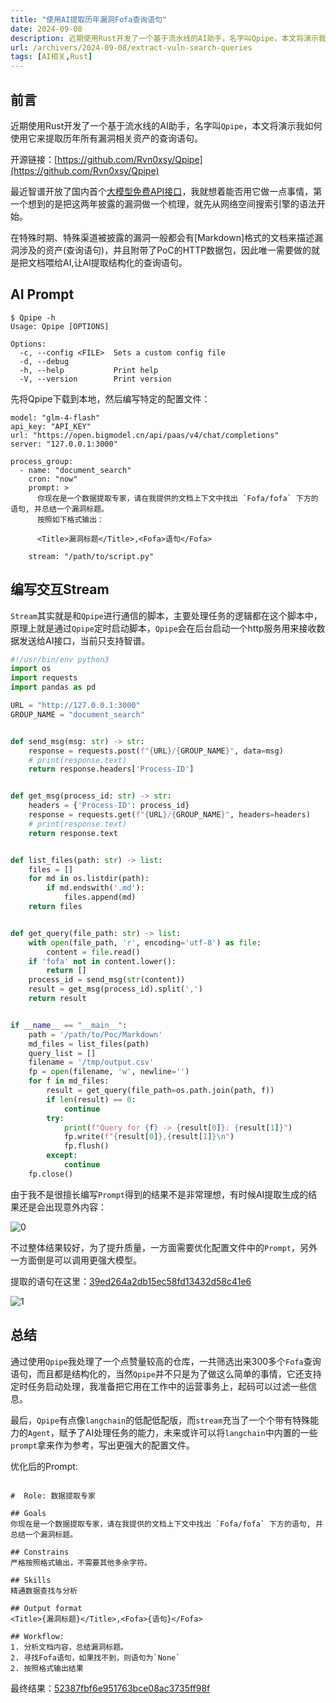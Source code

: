 ```yaml
---
title: "使用AI提取历年漏洞Fofa查询语句"
date: 2024-09-08
description: 近期使用Rust开发了一个基于流水线的AI助手，名字叫Qpipe，本文将演示我如何使用它来提取历年所有漏洞相关资产的查询语句。
url: /archivers/2024-09-08/extract-vuln-search-queries
tags: [AI相关,Rust]
---
```


## 前言

近期使用Rust开发了一个基于流水线的AI助手，名字叫`Qpipe`，本文将演示我如何使用它来提取历年所有漏洞相关资产的查询语句。

开源链接：[https://github.com/Rvn0xsy/Qpipe](https://github.com/Rvn0xsy/Qpipe)

最近智谱开放了国内首个[大模型免费API接口](https://open.bigmodel.cn/dev/api#glm-4)，我就想着能否用它做一点事情，第一个想到的是把这两年披露的漏洞做一个梳理，就先从网络空间搜索引擎的语法开始。

在特殊时期、特殊渠道被披露的漏洞一般都会有[Markdown]格式的文档来描述漏洞涉及的资产(查询语句)，并且附带了PoC的HTTP数据包，因此唯一需要做的就是把文档喂给AI,让AI提取结构化的查询语句。

## AI Prompt

```
$ Qpipe -h
Usage: Qpipe [OPTIONS]

Options:
  -c, --config <FILE>  Sets a custom config file
  -d, --debug          
  -h, --help           Print help
  -V, --version        Print version
```

先将Qpipe下载到本地，然后编写特定的配置文件：

```
model: "glm-4-flash"
api_key: "API_KEY"
url: "https://open.bigmodel.cn/api/paas/v4/chat/completions"
server: "127.0.0.1:3000"

process_group:
  - name: "document_search"
    cron: "now"
    prompt: >
      你现在是一个数据提取专家，请在我提供的文档上下文中找出 `Fofa/fofa` 下方的语句, 并总结一个漏洞标题。
      按照如下格式输出：
      
      <Title>漏洞标题</Title>,<Fofa>语句</Fofa>

    stream: "/path/to/script.py"
```

##  编写交互Stream

`Stream`其实就是和`Qpipe`进行通信的脚本，主要处理任务的逻辑都在这个脚本中，原理上就是通过`Qpipe`定时启动脚本，`Qpipe`会在后台启动一个http服务用来接收数据发送给AI接口，当前只支持智谱。

```python
#!/usr/bin/env python3
import os
import requests
import pandas as pd

URL = "http://127.0.0.1:3000"
GROUP_NAME = "document_search"


def send_msg(msg: str) -> str:
    response = requests.post(f"{URL}/{GROUP_NAME}", data=msg)
    # print(response.text)
    return response.headers['Process-ID']


def get_msg(process_id: str) -> str:
    headers = {'Process-ID': process_id}
    response = requests.get(f"{URL}/{GROUP_NAME}", headers=headers)
    # print(response.text)
    return response.text


def list_files(path: str) -> list:
    files = []
    for md in os.listdir(path):
        if md.endswith('.md'):
            files.append(md)
    return files


def get_query(file_path: str) -> list:
    with open(file_path, 'r', encoding='utf-8') as file:
        content = file.read()
    if 'fofa' not in content.lower():
        return []
    process_id = send_msg(str(content))
    result = get_msg(process_id).split(',')
    return result


if __name__ == "__main__":
    path = '/path/to/Poc/Markdown'
    md_files = list_files(path)
    query_list = []
    filename = '/tmp/output.csv'
    fp = open(filename, 'w', newline='')
    for f in md_files:
        result = get_query(file_path=os.path.join(path, f))
        if len(result) == 0:
            continue
        try:
            print(f"Query for {f} -> {result[0]}: {result[1]}")
            fp.write(f"{result[0]},{result[1]}\n")
            fp.flush()
        except:
            continue
    fp.close()

```

由于我不是很擅长编写`Prompt`得到的结果不是非常理想，有时候AI提取生成的结果还是会出现意外内容：

![0](https://images.payloads.online/2024-09-08-93bd2b7f1358d71f880ba049b81ea30ed8708ea67d37ed1406a94eba863567b8.png)  


不过整体结果较好，为了提升质量，一方面需要优化配置文件中的`Prompt`，另外一方面倒是可以调用更强大模型。

提取的语句在这里：[39ed264a2db15ec58fd13432d58c41e6](https://gist.github.com/Rvn0xsy/39ed264a2db15ec58fd13432d58c41e6)

![1](https://images.payloads.online/2024-09-08-77da586db5324ec55077cc76fb1f2ca3b2f10715ef6bd96f8d8f5744b64fa9e2.png)  


## 总结

通过使用`Qpipe`我处理了一个点赞量较高的仓库，一共筛选出来300多个`Fofa`查询语句，而且都是结构化的，当然`Qpipe`并不只是为了做这么简单的事情，它还支持定时任务启动处理，我准备把它用在工作中的运营事务上，起码可以过滤一些信息。

最后，`Qpipe`有点像`langchain`的低配低配版，而`stream`充当了一个个带有特殊能力的`Agent`，赋予了AI处理任务的能力，未来或许可以将`langchain`中内置的一些`prompt`拿来作为参考，写出更强大的配置文件。

优化后的Prompt:

```

#  Role: 数据提取专家 

## Goals
你现在是一个数据提取专家，请在我提供的文档上下文中找出 `Fofa/fofa` 下方的语句, 并总结一个漏洞标题。

## Constrains
严格按照格式输出，不需要其他多余字符。

## Skills
精通数据查找与分析

## Output format
<Title>{漏洞标题}</Title>,<Fofa>{语句}</Fofa>

## Workflow:
1. 分析文档内容，总结漏洞标题。
2. 寻找Fofa语句，如果找不到，则语句为`None`
2. 按照格式输出结果
```

最终结果：[52387fbf6e951763bce08ac3735ff98f](https://gist.github.com/Rvn0xsy/52387fbf6e951763bce08ac3735ff98f)